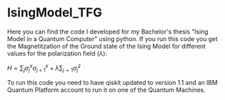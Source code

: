 # IsingModel_TFG

Here you can find the code I developed for my Bachelor's thesis "Ising Model in a Quantum Computer" using python. If you run this code you get the Magnetitzation of the Ground state of the Ising Model for different values for the polarization field $(\lambda)$:

$H = \sum_{j}{\sigma_{j}^{x}\sigma_{j+1}^{x}} + \lambda \sum_{j=1}{\sigma_{j}^{z}}$

To run this code you need to have qiskit updated to version 1.1 and an IBM Quantum Platform account to run it on one of the Quantum Machines.
